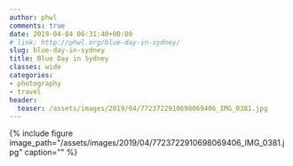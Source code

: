 ```yaml
---
author: phwl
comments: true
date: 2019-04-04 06:31:40+00:00
# link: http://phwl.org/blue-day-in-sydney/
slug: blue-day-in-sydney
title: Blue Day in Sydney
classes: wide
categories:
- photography
- travel
header:
  teaser: /assets/images/2019/04/7723722910698069406_IMG_0381.jpg
---
```



{% include figure image_path="/assets/images/2019/04/7723722910698069406_IMG_0381.jpg" caption="" %}

